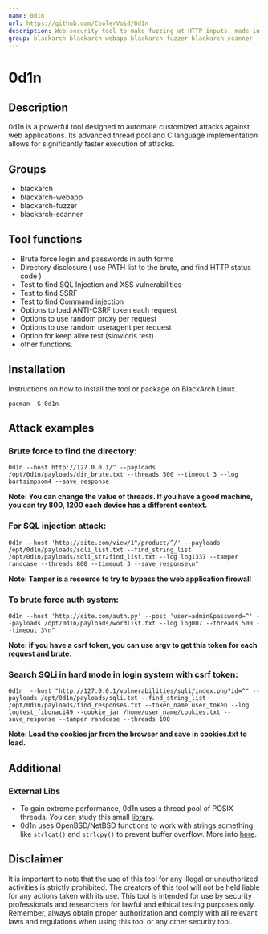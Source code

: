 ```yaml
---
name: 0d1n
url: https://github.com/CoolerVoid/0d1n
description: Web security tool to make fuzzing at HTTP inputs, made in C with libCurl.
group: blackarch blackarch-webapp blackarch-fuzzer blackarch-scanner
---
```


# 0d1n

## Description
0d1n is a powerful tool designed to automate customized attacks against web applications. Its advanced thread pool and C language implementation allows for significantly faster execution of attacks.

## Groups

- blackarch
- blackarch-webapp
- blackarch-fuzzer
- blackarch-scanner

## Tool functions

- Brute force login and passwords in auth forms
- Directory disclosure ( use PATH list to the brute, and find HTTP status code )
- Test to find SQL Injection and XSS vulnerabilities
- Test to find SSRF
- Test to find Command injection
- Options to load ANTI-CSRF token each request
- Options to use random proxy per request
- Options to use random useragent per request
- Option for keep alive test (slowloris test)
- other functions.

## Installation
Instructions on how to install the tool or package on BlackArch Linux.

```
pacman -S 0d1n
```

## Attack examples
### Brute force to find the directory:
```
0d1n --host http://127.0.0.1/^ --payloads /opt/0d1n/payloads/dir_brute.txt --threads 500 --timeout 3 --log bartsimpsom4 --save_response
```
**Note: You can change the value of threads. If you have a good machine, you can try 800, 1200 each device has a different context.**

### For SQL injection attack:
```
0d1n --host 'http://site.com/view/1^/product/^/' --payloads /opt/0d1n/payloads/sqli_list.txt --find_string_list /opt/0d1n/payloads/sqli_str2find_list.txt --log log1337 --tamper randcase --threads 800 --timeout 3 --save_response\n"
```
**Note: Tamper is a resource to try to bypass the web application firewall**

### To brute force auth system:
```
0d1n --host 'http://site.com/auth.py' --post 'user=admin&password=^' --payloads /opt/0d1n/payloads/wordlist.txt --log log007 --threads 500 --timeout 3\n"
```
**Note: if you have a csrf token, you can use argv to get this token for each request and brute.**

### Search SQLi in hard mode in login system with csrf token:
```
0d1n  --host "http://127.0.0.1/vulnerabilities/sqli/index.php?id=^" --payloads /opt/0d1n/payloads/sqli.txt --find_string_list /opt/0d1n/payloads/find_responses.txt --token_name user_token --log logtest_fibonaci49 --cookie_jar /home/user_name/cookies.txt --save_response --tamper randcase --threads 100
```
**Note: Load the cookies jar from the browser and save in cookies.txt to load.**

## Additional
### External Libs
- To gain extreme performance, 0d1n uses a thread pool of POSIX threads. You can study this small [library](https://github.com/Pithikos/C-Thread-Pool).
- 0d1n uses OpenBSD/NetBSD functions to work with strings something like `strlcat()` and `strlcpy()` to prevent buffer overflow. More info [here](https://man.openbsd.org/strlcpy.3).

## Disclaimer
It is important to note that the use of this tool for any illegal or unauthorized activities is strictly prohibited. The creators of this tool will not be held liable for any actions taken with its use. This tool is intended for use by security professionals and researchers for lawful and ethical testing purposes only. Remember, always obtain proper authorization and comply with all relevant laws and regulations when using this tool or any other security tool.
